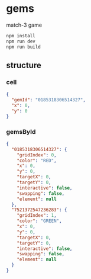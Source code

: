 # gems

match-3 game

```bash
npm install
npm run dev
npm run build
```

## structure

### cell

```json
{
  "gemId": "0185318306514327",
  "x": 0,
  "y": 0
}
```

### gemsById

```json
{
  "0185318306514327": {
    "gridIndex": 0,
    "color": "RED",
    "x": 0,
    "y": 0,
    "targetX": 0,
    "targetY": 0,
    "interactive": false,
    "swapping": false,
    "element": null
  },
  "7521372547236283": {
    "gridIndex": 1,
    "color": "GREEN",
    "x": 0,
    "y": 0,
    "targetX": 0,
    "targetY": 0,
    "interactive": false,
    "swapping": false,
    "element": null
  }
}
```
